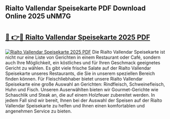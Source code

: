 ## Rialto Vallendar Speisekarte PDF Download Online 2025 uNM7G

# <h2><a href="http://gcaenm.nevu.top/?p=Rialto+Vallendar+Speisekarte">🔗 👉🔴 Rialto Vallendar Speisekarte 2025 PDF</a></h2>

[![Rialto Vallendar Speisekarte 2025 PDF](https://i.imgur.com/dBaPXMq.png)](http://gcaenm.nevu.top/?p=Rialto+Vallendar+Speisekarte)
Die Rialto Vallendar Speisekarte ist nicht nur eine Liste von Gerichten in einem Restaurant oder Café, sondern auch Ihre Möglichkeit, ein köstliches und für Ihren Geschmack geeignetes Gericht zu wählen. Es gibt viele frische Salate auf der Rialto Vallendar Speisekarte unseres Restaurants, die Sie in unserem speziellen Bereich finden können. Für Fleischliebhaber bietet unsere Rialto Vallendar Speisekarte eine große Auswahl an Gerichten: Rindfleisch, Schweinefleisch, Huhn und Fisch. Unseren Auserwählten bieten wir Gourmet-Gerichte wie Schaschlik und Steak an, die auf einem Holzfeuer zubereitet werden. In jedem Fall sind wir bereit, Ihnen bei der Auswahl der Speisen auf der Rialto Vallendar Speisekarte zu helfen und Ihnen einen komfortablen und angenehmen Service zu bieten.
